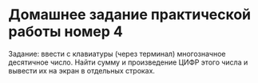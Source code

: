 # Домашнее задание практической работы номер 4

Задание: ввести с клавиатуры (через терминал) многозначное десятичное число. Найти сумму и произведение ЦИФР этого числа и вывести их на экран в отдельных строках.


